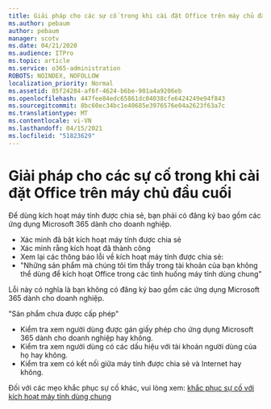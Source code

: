 ```yaml
---
title: Giải pháp cho các sự cố trong khi cài đặt Office trên máy chủ đầu cuối
ms.author: pebaum
author: pebaum
manager: scotv
ms.date: 04/21/2020
ms.audience: ITPro
ms.topic: article
ms.service: o365-administration
ROBOTS: NOINDEX, NOFOLLOW
localization_priority: Normal
ms.assetid: 85f24284-af6f-4624-b6be-901a4a9206eb
ms.openlocfilehash: 447fee84edc65861dc04038cfe6424249e94f843
ms.sourcegitcommit: 8bc60ec34bc1e40685e3976576e04a2623f63a7c
ms.translationtype: MT
ms.contentlocale: vi-VN
ms.lasthandoff: 04/15/2021
ms.locfileid: "51823629"
---
```

# <a name="solutions-for-issues-around-installing-office-on-a-terminal-server"></a>Giải pháp cho các sự cố trong khi cài đặt Office trên máy chủ đầu cuối

Để dùng kích hoạt máy tính được chia sẻ, bạn phải có đăng ký bao gồm các ứng dụng Microsoft 365 dành cho doanh nghiệp.
  
- Xác minh đã bật kích hoạt máy tính được chia sẻ
- Xác minh rằng kích hoạt đã thành công
- Xem lại các thông báo lỗi về kích hoạt máy tính được chia sẻ:
- "Những sản phẩm mà chúng tôi tìm thấy trong tài khoản của bạn không thể dùng để kích hoạt Office trong các tình huống máy tính dùng chung"
  
Lỗi này có nghĩa là bạn không có đăng ký bao gồm các ứng dụng Microsoft 365 dành cho doanh nghiệp.

"Sản phẩm chưa được cấp phép"

- Kiểm tra xem người dùng được gán giấy phép cho ứng dụng Microsoft 365 dành cho doanh nghiệp hay không.
- Kiểm tra xem người dùng có các dấu hiệu với tài khoản người dùng của họ hay không.
- Kiểm tra xem có kết nối giữa máy tính được chia sẻ và Internet hay không.

Đối với các mẹo khắc phục sự cố khác, vui lòng xem: [khắc phục sự cố với kích hoạt máy tính dùng chung](https://docs.microsoft.com/DeployOffice/troubleshoot-shared-computer-activation)
